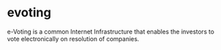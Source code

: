# evoting
 e-Voting is a common Internet Infrastructure that enables the investors to vote electronically on resolution of companies.
